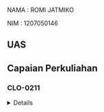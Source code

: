 NAMA : ROMI JATMIKO

NIM : 1207050146

## UAS

## Capaian Perkuliahan

### CLO-0211

<details>
<sumarry> Demo : Git Instalation
</sumarry>
<sumarry> Demo : Github project initialization
</sumarry>

<sumarry> Demo : Hoppscotch / Postman access
</sumarry>

<sumarry> Demo : PHP & Composer installation & hello world
</sumarry>

<sumarry> Demo : Git Instalation
</sumarry>

</>

### CLO-0212

<details>

</details>

### CLO-0213

<sumarry> Demo : Git Instalation
</sumarry>

<sumarry> Demo : Github project initialization
</sumarry>

<sumarry> Demo : Hoppscotch / Postman access
</sumarry>

<sumarry> Demo : PHP & Composer installation & hello world
</sumarry>

<sumarry> Demo : Git Instalation
</sumarry>

</details>
